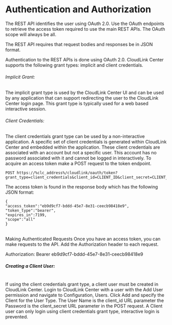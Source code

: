 # Authentication and Authorization

The REST API identifies the user using OAuth 2.0. Use the OAuth endpoints to retrieve the access token required to use the main REST APIs. The OAuth scope will always be all.

The REST API requires that request bodies and responses be in JSON format.<br>

Authentication to the REST APIs is done using OAuth 2.0. CloudLink Center supports the following grant types: implicit and client credentials.<br>

###### Implicit Grant:
The implicit grant type is used by the CloudLink Center UI and can be used by any application that can support redirecting the user to the CloudLink Center login page. This grant type is typically used for a web based interactive session.<br>

###### Client Credentials:
The client credentials grant type can be used by a non-interactive application. A specific set of client credentials is generated within CloudLink Center and embedded within the application. These client credentials are associated with an account but not a specific user. This account has no password associated with it and cannot be logged in interactively. To acquire an access token make a POST request to the token endpoint.<br>

    POST https://%clc_address%/cloudlink/oauth/token?grant_type=client_credentials&client_id=CLIENT_ID&client_secret=CLIENT_SECRET&scope=all


The access token is found in the response body which has the following JSON format:

    {
    "access_token":"eb9d9cf7-bddd-45e7-8e31-ceecb98418e9",
    "token_type":"bearer",
    "expires_in":7199,
    "scope":"all"
    }
<br>
Making Authenticated Requests
Once you have an access token, you can make requests to the API. Add the Authorization header to each request.

Authorization: Bearer eb9d9cf7-bddd-45e7-8e31-ceecb98418e9
<br>

##### Creating a Client User: 
<br>
If using the client credentials grant type, a client user must be created in CloudLink Center. Login to CloudLink Center with a user with the Add User permission and navigate to Configuration, Users. Click Add and specify the Client for the User Type. The User Name is the client_id URL parameter the Password is the client_secret URL parameter in the POST request. A Client user can only login using client credentials grant type, interactive login is prevented.
